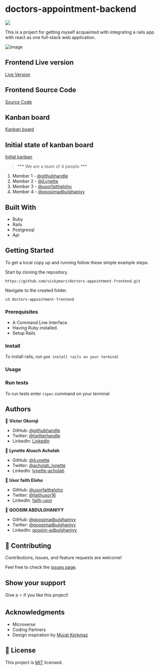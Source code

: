 # doctors-appointment-backend

![](https://img.shields.io/badge/Microverse-blueviolet)


This is a project for getting myself acquainted with integrating a rails app with react as one full-stack web application.

![image](https://user-images.githubusercontent.com/63473584/178965042-e2aeb7fe-ad54-44c9-956f-76725479d838.png)


## Frontend Live version

[Live Version](https://greeting-app-frontend.herokuapp.com/)

## Frontend Source Code

[Source Code](https://github.com/vickymarz/doctors-appointment-frontend)

## Kanban board
[Kanban board](https://github.com/vickymarz/doctors-appointment-backend/projects/1)

## Initial state of kanban board
[Initial kanban](https://github.com/vickymarz/doctors-appointment-backend/issues/20)

> *** We are a team of 4 people ***
1. Member 1 - [@githubhandle](https://github.com/vickymarz)
2. Member 2 - [@iLynette](https://github.com/iLynette)
3. Member 3 - [@usorfaitheloho](https://github.com/usorfaitheloho)
4. Member 4 - [@qoosimadbulghaniyy](https://github.com/Qoosim)


## Built With

- Ruby
- Rails
- Postgresql
- Api 
## Getting Started


To get a local copy up and running follow these simple example steps.

Start by cloning the repository.

`https://github.com/vickymarz/doctors-appointment-frontend.git`

Navigate to the created folder.

`cd doctors-appointment-frontend`

### Prerequisites

- A Command Line Interface.
- Having Ruby installed.
- Setup Rails

### Install

To install rails, run `gem install rails on your terminal`

### Usage

### Run tests

To run tests enter `rspec` command on your terminal

## Authors

:man: **Victor Okoroji**

- GitHub: [@githubhandle](https://github.com/vickymarz)
- Twitter: [@twitterhandle](https://twitter.com/Vicky_marz)
- LinkedIn: [LinkedIn](https://www.linkedin.com/in/victorebubeokoroji/)

:woman: **Lynette Aluoch Acholah**

- GitHub: [@iLynette](https://github.com/iLynette)
- Twitter: [@acholah_lynette](https://twitter.com/acholah_lynette)
- LinkedIn: [lynette-acholah](https://linkedin.com/in/lynette-acholah)


:woman: **Usor faith Eloho**

- GitHub: [@usorfaitheloho](https://github.com/usorfaitheloho)
- Twitter: [@faithusor16](https://twitter.com/faithusor16)
- LinkedIn: [faith-usor](https://linkedin.com/in/faith-usor)

:man: **QOOSIM ABDULGHANIYY**

- GitHub: [@qoosimadbulghaniyy](https://github.com/Qoosim)
- Twitter: [@qoosimadbulghaniyy](https://twitter.com/qoosim_ayinde)
- LinkedIn: [qoosim-adbulghaniyy](https://www.linkedin.com/in/qoosim)


## 🤝 Contributing

Contributions, issues, and feature requests are welcome!

Feel free to check the [issues page](../../issues/).

## Show your support

Give a ⭐️ if you like this project!

## Acknowledgments

- Microverse
- Coding Partners 
- Design inspiration by [Murat Korkmaz](https://www.behance.net/gallery/26425031/Vespa-Responsive-Redesign)


## 📝 License

This project is [MIT](./MIT.md) licensed.
